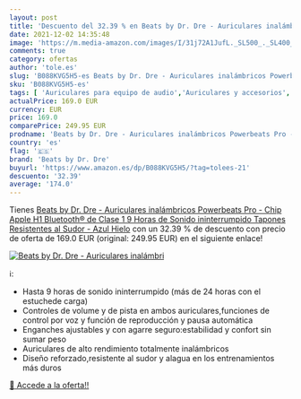 ```yaml
---
layout: post
title: 'Descuento del 32.39 % en Beats by Dr. Dre - Auriculares inalámbri'
date: 2021-12-02 14:35:48
image: 'https://m.media-amazon.com/images/I/31j72A1JufL._SL500_._SL400_.jpg'
comments: true
category: ofertas
author: 'tole.es'
slug: 'B088KVG5H5-es Beats by Dr. Dre - Auriculares inalámbricos Powerbeats Pro...'
sku: 'B088KVG5H5-es'
tags: [ 'Auriculares para equipo de audio','Auriculares y accesorios','Electrónica','apple','beats by dr. dre', ]
actualPrice: 169.0 EUR
currency: EUR
price: 169.0
comparePrice: 249.95 EUR
prodname: 'Beats by Dr. Dre - Auriculares inalámbricos Powerbeats Pro - Chip Apple H1  Bluetooth® de Clase 1  9 Horas de Sonido ininterrumpido  Tapones Resistentes al Sudor - Azul Hielo'
country: 'es'
flag: '🇪🇸'
brand: 'Beats by Dr. Dre'
buyurl: 'https://www.amazon.es/dp/B088KVG5H5/?tag=tolees-21'
descuento: '32.39'
average: '174.0'
---
```


Tienes [Beats by Dr. Dre - Auriculares inalámbricos Powerbeats Pro - Chip Apple H1  Bluetooth® de Clase 1  9 Horas de Sonido ininterrumpido  Tapones Resistentes al Sudor - Azul Hielo](https://www.amazon.es/dp/B088KVG5H5/?tag=tolees-21) con un 32.39 % de descuento con precio de oferta de 169.0 EUR (original: 249.95 EUR) en el siguiente enlace!

[![Beats by Dr. Dre - Auriculares inalámbri](https://m.media-amazon.com/images/I/31j72A1JufL._SL500_._SL400_.jpg)](https://www.amazon.es/dp/B088KVG5H5/?tag=tolees-21)

ℹ️:

- Hasta 9 horas de sonido ininterrumpido (más de 24 horas con el estuchede carga)
- Controles de volume y de pista en ambos auriculares,funciones de control por voz y función de reproducción y pausa automática
- Enganches ajustables y con agarre seguro:estabilidad y confort sin sumar peso
- Auriculares de alto rendimiento totalmente inalámbricos
- Diseño reforzado,resistente al sudor y alagua en los entrenamientos más duros

[🛒 Accede a la oferta!!](https://www.amazon.es/dp/B088KVG5H5/?tag=tolees-21)
